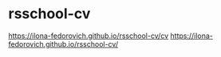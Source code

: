 # rsschool-cv
https://ilona-fedorovich.github.io/rsschool-cv/cv
https://ilona-fedorovich.github.io/rsschool-cv/